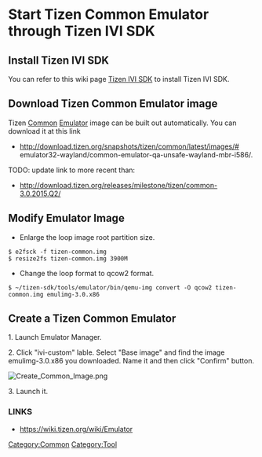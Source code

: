 Start Tizen Common Emulator through Tizen IVI SDK
=================================================

Install Tizen IVI SDK
---------------------

You can refer to this wiki page [Tizen IVI
SDK](https://wiki.tizen.org/wiki/Tizen_IVI_SDK) to install Tizen IVI
SDK.

Download Tizen Common Emulator image
------------------------------------

Tizen [Common](Common "wikilink") [Emulator](Emulator "wikilink") image
can be built out automatically. You can download it at this link

-   <http://download.tizen.org/snapshots/tizen/common/latest/images/#>
    emulator32-wayland/common-emulator-qa-unsafe-wayland-mbr-i586/.

TODO: update link to more recent than:

-   <http://download.tizen.org/releases/milestone/tizen/common-3.0.2015.Q2/>

Modify Emulator Image
---------------------

-   Enlarge the loop image root partition size.

`$ e2fsck -f tizen-common.img`\
`$ resize2fs tizen-common.img 3900M`

-   Change the loop format to qcow2 format.

`$ ~/tizen-sdk/tools/emulator/bin/qemu-img convert -O qcow2 tizen-common.img emulimg-3.0.x86`

Create a Tizen Common Emulator
------------------------------

1\. Launch Emulator Manager.

2\. Click \"ivi-custom\" lable. Select \"Base image\" and find the image
emulimg-3.0.x86 you downloaded. Name it and then click \"Confirm\"
button.

![](Create_Common_Image.png "Create_Common_Image.png")

3\. Launch it.

### LINKS

-   <https://wiki.tizen.org/wiki/Emulator>

[Category:Common](Category:Common "wikilink")
[Category:Tool](Category:Tool "wikilink")
